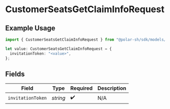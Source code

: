 # CustomerSeatsGetClaimInfoRequest

## Example Usage

```typescript
import { CustomerSeatsGetClaimInfoRequest } from "@polar-sh/sdk/models/operations/customerseatsgetclaiminfo.js";

let value: CustomerSeatsGetClaimInfoRequest = {
  invitationToken: "<value>",
};
```

## Fields

| Field              | Type               | Required           | Description        |
| ------------------ | ------------------ | ------------------ | ------------------ |
| `invitationToken`  | *string*           | :heavy_check_mark: | N/A                |